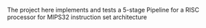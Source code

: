 The project here implements and tests a 5-stage Pipeline for a RISC processor for MIPS32 instruction set architecture
